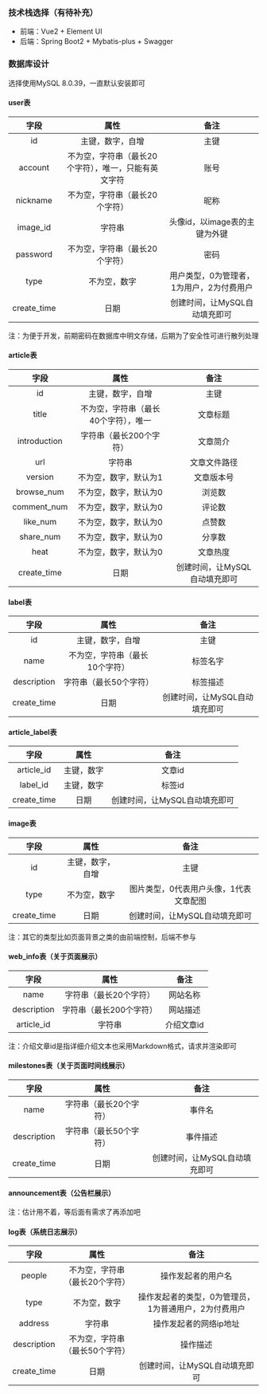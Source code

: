 ### 技术栈选择（有待补充）

- 前端：Vue2 + Element UI
- 后端：Spring Boot2 + Mybatis-plus + Swagger

### 数据库设计

选择使用MySQL 8.0.39，一直默认安装即可

#### user表

|    字段     |                         属性                         |                   备注                    |
| :---------: | :--------------------------------------------------: | :---------------------------------------: |
|     id      |                   主键，数字，自增                   |                   主键                    |
|   account   | 不为空，字符串（最长20个字符），唯一，只能有英文字符 |                   账号                    |
|  nickname   |            不为空，字符串（最长20个字符）            |                   昵称                    |
|  image_id   |                        字符串                        |       头像id，以image表的主键为外键       |
|  password   |            不为空，字符串（最长20个字符）            |                   密码                    |
|    type     |                     不为空，数字                     | 用户类型，0为管理者，1为用户，2为付费用户 |
| create_time |                         日期                         |       创建时间，让MySQL自动填充即可       |

注：为便于开发，前期密码在数据库中明文存储，后期为了安全性可进行散列处理

#### article表

|     字段     |                 属性                 |             备注              |
| :----------: | :----------------------------------: | :---------------------------: |
|      id      |           主键，数字，自增           |             主键              |
|    title     | 不为空，字符串（最长40个字符），唯一 |           文章标题            |
| introduction |       字符串（最长200个字符）        |           文章简介            |
|     url      |                字符串                |         文章文件路径          |
|   version    |        不为空，数字，默认为1         |          文章版本号           |
|  browse_num  |        不为空，数字，默认为0         |            浏览数             |
| comment_num  |        不为空，数字，默认为0         |            评论数             |
|   like_num   |        不为空，数字，默认为0         |            点赞数             |
|  share_num   |        不为空，数字，默认为0         |            分享数             |
|     heat     |        不为空，数字，默认为0         |           文章热度            |
| create_time  |                 日期                 | 创建时间，让MySQL自动填充即可 |

#### label表

|    字段     |              属性              |             备注              |
| :---------: | :----------------------------: | :---------------------------: |
|     id      |        主键，数字，自增        |             主键              |
|    name     | 不为空，字符串（最长10个字符） |           标签名字            |
| description |     字符串（最长50个字符）     |           标签描述            |
| create_time |              日期              | 创建时间，让MySQL自动填充即可 |

#### article_label表

|    字段     |    属性    |             备注              |
| :---------: | :--------: | :---------------------------: |
| article_id  | 主键，数字 |            文章id             |
|  label_id   | 主键，数字 |            标签id             |
| create_time |    日期    | 创建时间，让MySQL自动填充即可 |

#### image表

|    字段     |       属性       |                  备注                  |
| :---------: | :--------------: | :------------------------------------: |
|     id      | 主键，数字，自增 |                  主键                  |
|    type     |   不为空，数字   | 图片类型，0代表用户头像，1代表文章配图 |
| create_time |       日期       |     创建时间，让MySQL自动填充即可      |

注：其它的类型比如页面背景之类的由前端控制，后端不参与

#### web_info表（关于页面展示）

|    字段     |          属性           |    备注    |
| :---------: | :---------------------: | :--------: |
|    name     | 字符串（最长20个字符）  |  网站名称  |
| description | 字符串（最长200个字符） |  网站描述  |
| article_id  |         字符串          | 介绍文章id |

注：介绍文章id是指详细介绍文本也采用Markdown格式，请求并渲染即可

#### milestones表（关于页面时间线展示）

|    字段     |          属性          |             备注              |
| :---------: | :--------------------: | :---------------------------: |
|    name     | 字符串（最长20个字符） |            事件名             |
| description | 字符串（最长50个字符） |           事件描述            |
| create_time |          日期          | 创建时间，让MySQL自动填充即可 |

#### announcement表（公告栏展示）

注：估计用不着，等后面有需求了再添加吧

#### log表（系统日志展示）

|    字段     |              属性              |                         备注                          |
| :---------: | :----------------------------: | :---------------------------------------------------: |
|   people    | 不为空，字符串（最长20个字符） |                  操作发起者的用户名                   |
|    type     |          不为空，数字          | 操作发起者的类型，0为管理员，1为普通用户，2为付费用户 |
|   address   |             字符串             |                操作发起者的网络ip地址                 |
| description | 不为空，字符串（最长50个字符） |                       操作描述                        |
| create_time |              日期              |             创建时间，让MySQL自动填充即可             |

